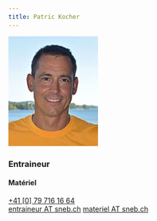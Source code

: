 ```yaml
---
title: Patric Kocher
---
```

![](img.jpg?classes=img-rounded&forceResize=180,240)
### Entraineur
#### Matériel
[+41 [0] 79 716 16 64](tel:+41797161664)  
[entraineur AT sneb.ch](mailto:entraineur@sneb.ch)
[materiel AT sneb.ch](mailto:materiel@sneb.ch)